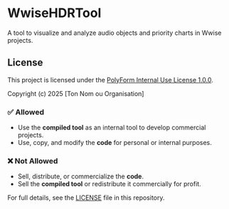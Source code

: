 # WwiseHDRTool

A tool to visualize and analyze audio objects and priority charts in Wwise projects.

## License

This project is licensed under the [PolyForm Internal Use License 1.0.0](https://polyformproject.org/licenses/internal-use/1.0.0/).

Copyright (c) 2025 [Ton Nom ou Organisation]

### ✅ Allowed
- Use the **compiled tool** as an internal tool to develop commercial projects.
- Use, copy, and modify the **code** for personal or internal purposes.

### ❌ Not Allowed
- Sell, distribute, or commercialize the **code**.
- Sell the **compiled tool** or redistribute it commercially for profit.

For full details, see the [LICENSE](./LICENSE) file in this repository.
